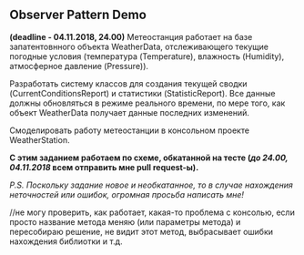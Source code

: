 ## Observer Pattern Demo

**(deadline - 04.11.2018, 24.00)** Метеостанция работает на базе запатентовнного объекта WeatherData, отслеживающего текущие погодные условия (температура (Temperature), влажность (Humidity), атмосферное давление (Pressure)). 

Разработать систему классов для создания текущей сводки (CurrentConditionsReport) и статистики (StatisticReport). Все данные должны обновляться в режиме реального времени, по мере того, как объект WeatherData получает данные последних изменений.

Смоделировать работу метеостанции в консольном проекте WeatherStation.

**С этим заданием работаем по схеме, обкатанной на тесте (*до 24.00, 04.11.2018* всем отправить мне pull request-ы).**

*P.S. Поскольку задание новое и необкатанное, то в случае нахождения неточностей или ошибок, огромная просьба написать мне!*

//не могу проверить, как работает, какая-то проблема с консолью, если просто название метода меняю (или параметры метода) и пересобираю решение, не видит этот метод, выбрасывает ошибки нахождения библиотки и т.д.
